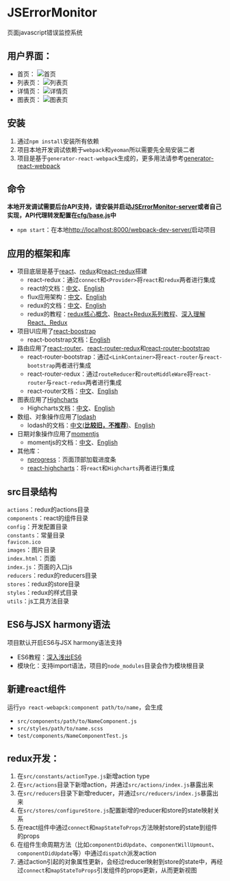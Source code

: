 # JSErrorMonitor
页面javascript错误监控系统

## 用户界面：
+ 首页：
![首页](https://cloud.githubusercontent.com/assets/3138397/14552342/053260fe-0310-11e6-9527-17e2219ff56d.png)
+ 列表页：
![列表页](https://cloud.githubusercontent.com/assets/3138397/14552358/2f640698-0310-11e6-94d4-9eb20fd8bb47.png)
+ 详情页：
![详情页](https://cloud.githubusercontent.com/assets/3138397/14552374/52c30508-0310-11e6-9dc2-59dccd386b30.png)
+ 图表页：
![图表页](https://cloud.githubusercontent.com/assets/3138397/14552391/728491ea-0310-11e6-8a8c-2d3257fbf54b.png)

## 安装
1. 通过`npm install`安装所有依赖 
2. 项目本地开发调试依赖于`webpack`和`yeoman`所以需要先全局安装二者
3. 项目是基于`generator-react-webpack`生成的，更多用法请参考[generator-react-webpack](https://github.com/newtriks/generator-react-webpack)

## 命令
**本地开发调试需要后台API支持，请安装并启动[JSErrorMonitor-server]()或者自己实现，API代理转发配置在[cfg/base.js](https://github.com/icefox0801/JSErrorMonitor/blob/master/cfg/base.js)中**
+ `npm start`：在本地[http://localhost:8000/webpack-dev-server/](http://localhost:8000/webpack-dev-server/)启动项目

## 应用的框架和库
+ 项目底层是基于[react](https://facebook.github.io/react/)、[redux](https://github.com/reactjs/redux)和[react-redux](https://github.com/reactjs/react-redux)搭建
  + react-redux：通过`connect`和`<Provider>`将`react`和`redux`两者进行集成 
  + react的文档：[中文](http://reactjs.cn/react/docs/getting-started.html)、[English](http://reactjs.cn/react/docs/getting-started.html)
  + flux应用架构：[中文](https://facebook.github.io/flux/docs/overview.html)、[English](http://reactjs.cn/react/docs/flux-overview.html)
  + redux的文档：[中文](http://cn.redux.js.org/)、[English](http://redux.js.org/)
  + redux的教程：[redux核心概念](http://www.jianshu.com/p/3334467e4b32)、[React+Redux系列教程](https://github.com/lewis617/react-redux-tutorial)、[深入理解React、Redux](http://www.jianshu.com/p/0e42799be566)
+ 项目UI应用了[react-boostrap](https://github.com/react-bootstrap/react-bootstrap)
  + react-bootstrap文档：[English](http://react-bootstrap.github.io/)
+ 路由应用了[react-router](https://github.com/reactjs/react-router)、[react-router-redux](https://github.com/reactjs/react-router-redux)和[react-router-bootstrap](https://github.com/react-bootstrap/react-router-bootstrap)
  + react-router-bootstrap：通过`<LinkContainer>`将`react-router`与`react-bootstrap`两者进行集成
  + react-router-redux：通过`routeReducer`和`routeMiddleWare`将`react-router`与`react-redux`两者进行集成
  + react-router文档：[中文](http://react-guide.github.io/react-router-cn/)、[English](https://github.com/reactjs/react-router/tree/master/docs)
+ 图表应用了[Highcharts](http://www.highcharts.com/)
  + Highcharts文档：[中文](http://www.hcharts.cn/api/index.php)、[English](http://api.highcharts.com/highcharts)
+ 数组、对象操作应用了[lodash](https://github.com/lodash/lodash)
  + lodash的文档：[中文(**比较旧，不推荐**)](http://lodashjs.com/docs/)、[English](https://lodash.com/docs)
+ 日期对象操作应用了[momentjs](https://github.com/moment/moment)
  + momentjs的文档：[中文](http://momentjs.cn/docs/)、[English](http://momentjs.com/docs/)
+ 其他库：
  + [nprogress](https://github.com/rstacruz/nprogress)：页面顶部加载进度条
  + [react-highcharts](https://github.com/kirjs/react-highcharts)：将`react`和`Highcharts`两者进行集成
  
## src目录结构
`actions`：redux的actions目录  
`components`：react的组件目录  
`config`：开发配置目录  
`constants`：常量目录  
`favicon.ico`  
`images`：图片目录  
`index.html`：页面  
`index.js`：页面的入口js  
`reducers`：redux的reducers目录  
`stores`：redux的store目录  
`styles`：redux的样式目录  
`utils`：js工具方法目录  

## ES6与JSX harmony语法
项目默认开启ES6与JSX harmony语法支持
+ ES6教程：[深入浅出ES6](http://www.infoq.com/cn/minibooks/ES6-in-Depth?utm_campaign=rightbar_v2&utm_source=infoq&utm_medium=minibooks_link&utm_content=link_text)
+ 模块化：支持import语法，项目的`node_modules`目录会作为模块根目录

## 新建react组件
运行`yo react-webapck:component path/to/name`，会生成
  + `src/components/path/to/NameComponent.js`
  + `src/styles/path/to/name.scss`
  + `test/components/NameComponentTest.js`

## redux开发：
  1. 在`src/constants/actionType.js`新增action type
  2. 在`src/actions`目录下新增action，并通过`src/actions/index.js`暴露出来
  3. 在`src/reducers`目录下新增reducer，并通过`src/reducers/index.js`暴露出来
  4. 在`src/stores/configureStore.js`配置新增的reducer和store的state映射关系
  5. 在react组件中通过`connect`和`mapStateToProps`方法映射store的state到组件的props
  6. 在组件生命周期方法（比如`componentDidUpdate`、`componentWillUpmount`、`componentDidUpdate`等）中通过`dispatch`派发action
  7. 通过action引起的对象属性更新，会经过reducer映射到store的state中，再经过`connect`和`mapStateToProps`引发组件的props更新，从而更新视图
